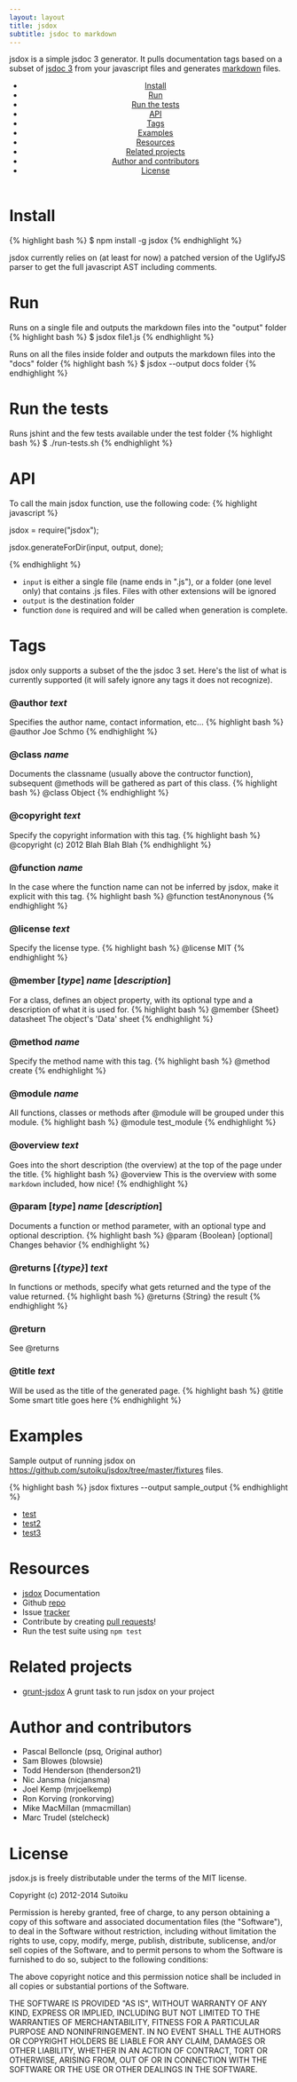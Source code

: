 ```yaml
---
layout: layout
title: jsdox
subtitle: jsdoc to markdown
---
```


jsdox is a simple jsdoc 3 generator.  It pulls documentation tags based on a subset of [jsdoc 3](http://usejsdoc.org/) from your javascript files and generates [markdown](http://daringfireball.net/projects/markdown/) files.

<header class="subhead" id="overview">
<div class="subnav">
<ul class="nav nav-pills">
<li><a href="#install">Install</a></li>
<li><a href="#run">Run</a></li>
<li><a href="#tests">Run the tests</a></li>
<li><a href="#api">API</a></li>
<li><a href="#tags">Tags</a></li>
<li><a href="#examples">Examples</a></li>
<li><a href="#resources">Resources</a></li>
<li><a href="#related-projects">Related projects</a></li>
<li><a href="#author-and-contributors">Author and contributors</a></li>
<li><a href="#license">License</a></li>
</ul>
</div>
</header>

# Install<a name="install">&nbsp;</a>
{% highlight bash %}
$ npm install -g jsdox
{% endhighlight %}

jsdox currently relies on (at least for now) a patched version of the UglifyJS parser to get the full javascript AST including comments.

# Run<a name="run">&nbsp;</a>
Runs on a single file and outputs the markdown files into the "output" folder
{% highlight bash %}
$ jsdox file1.js
{% endhighlight %}

Runs on all the files inside folder and outputs the markdown files into the "docs" folder
{% highlight bash %}
$ jsdox --output docs folder
{% endhighlight %}

# Run the tests<a name="tests">&nbsp;</a>
Runs jshint and the few tests available under the test folder
{% highlight bash %}
$ ./run-tests.sh
{% endhighlight %}

# API<a name="api">&nbsp;</a>
To call the main jsdox function, use the following code:
{% highlight javascript %}

jsdox = require("jsdox");

jsdox.generateForDir(input, output, done);

{% endhighlight %}
* `input` is either a single file (name ends in ".js"), or a folder (one level only) that contains .js files.  Files
with other extensions will be ignored
* `output` is the destination folder
* function `done` is required and will be called when generation is complete.

# Tags<a name="tags">&nbsp;</a>
jsdox only supports a subset of the the jsdoc 3 set.  Here's the list of what is currently supported (it will safely ignore any tags it does not recognize).

### @author  *text*
Specifies the author name, contact information, etc...
{% highlight bash %}
@author Joe Schmo
{% endhighlight %}

### @class *name*
Documents the classname (usually above the contructor function), subsequent @methods will be gathered as part of this class.
{% highlight bash %}
@class  Object
{% endhighlight %}

### @copyright *text*
Specify the copyright information with this tag.
{% highlight bash %}
@copyright (c) 2012 Blah Blah Blah
{% endhighlight %}

### @function *name*
In the case where the function name can not be inferred by jsdox, make it explicit with this tag.
{% highlight bash %}
@function testAnonynous
{% endhighlight %}

### @license *text*
Specify the license type.
{% highlight bash %}
@license MIT
{% endhighlight %}

### @member [*type*] *name* [*description*]
For a class, defines an object property, with its optional type and a description of what it is used for.
{% highlight bash %}
@member {Sheet}  datasheet     The object's 'Data' sheet
{% endhighlight %}

### @method *name*
Specify the method name with this tag.
{% highlight bash %}
@method create
{% endhighlight %}

### @module *name*
All functions, classes or methods after @module will be grouped under this module.
{% highlight bash %}
@module test_module
{% endhighlight %}

### @overview *text*
Goes into the short description (the overview) at the top of the page under the title.
{% highlight bash %}
@overview This is the overview with some `markdown` included, how nice!
{% endhighlight %}

### @param [*type*] *name* [*description*]
Documents a function or method parameter, with an optional type and optional description.
{% highlight bash %}
@param {Boolean} [optional] Changes behavior
{% endhighlight %}

### @returns [*{type}*] *text*
In functions or methods, specify what gets returned and the type of the value returned.
{% highlight bash %}
@returns {String} the result
{% endhighlight %}

### @return
See @returns

### @title *text*
Will be used as the title of the generated page.
{% highlight bash %}
@title Some smart title goes here
{% endhighlight %}

# Examples<a name="examples">&nbsp;</a>

Sample output of running jsdox on https://github.com/sutoiku/jsdox/tree/master/fixtures files.

{% highlight bash %}
jsdox fixtures --output sample_output
{% endhighlight %}

* [test](https://github.com/sutoiku/jsdox/blob/master/sample_output/test.md)
* [test2](https://github.com/sutoiku/jsdox/blob/master/sample_output/test2.md)
* [test3](https://github.com/sutoiku/jsdox/blob/master/sample_output/test3.md)


# Resources<a name="resources">&nbsp;</a>
* [jsdox](http://jsdox.org) Documentation
* Github [repo](https://github.com/sutoiku/jsdox)
* Issue [tracker](https://github.com/sutoiku/jsdox/issues)
* Contribute by creating [pull requests](https://github.com/sutoiku/jsdox/pulls)!
* Run the test suite using `npm test`

# Related projects<a name="related-projects">&nbsp;</a>
* [grunt-jsdox](https://github.com/mmacmillan/grunt-jsdox) A grunt task
  to run jsdox on your project

# Author and contributors<a name="author-and-contributors">&nbsp;</a>
* Pascal Belloncle (psq, Original author)
* Sam Blowes (blowsie)
* Todd Henderson (thenderson21)
* Nic Jansma (nicjansma)
* Joel Kemp (mrjoelkemp)
* Ron Korving (ronkorving)
* Mike MacMillan (mmacmillan)
* Marc Trudel (stelcheck)

# License<a name="license">&nbsp;</a>

jsdox.js is freely distributable under the terms of the MIT license.

Copyright (c) 2012-2014 Sutoiku

Permission is hereby granted, free of charge, to any person obtaining a copy of this software and associated documentation
files (the "Software"), to deal in the Software without restriction, including without limitation the rights to use,
copy, modify, merge, publish, distribute, sublicense, and/or sell copies of the Software, and to permit persons to whom the Software is furnished to do so, subject to the following conditions:

The above copyright notice and this permission notice shall be included in all copies or substantial portions of the Software.

THE SOFTWARE IS PROVIDED "AS IS", WITHOUT WARRANTY OF ANY KIND, EXPRESS OR IMPLIED, INCLUDING BUT NOT LIMITED TO THE WARRANTIES OF MERCHANTABILITY, FITNESS FOR A PARTICULAR PURPOSE AND NONINFRINGEMENT. IN NO EVENT SHALL THE AUTHORS OR COPYRIGHT HOLDERS BE LIABLE FOR ANY CLAIM, DAMAGES OR OTHER LIABILITY, WHETHER IN AN ACTION OF CONTRACT, TORT OR OTHERWISE, ARISING FROM, OUT OF OR IN CONNECTION WITH THE SOFTWARE OR THE USE OR OTHER DEALINGS IN THE SOFTWARE.
